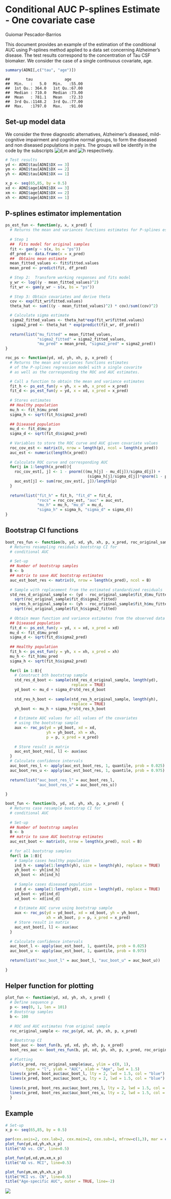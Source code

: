 Conditional AUC P-splines Estimate - One covariate case
================
Guiomar Pescador-Barrios

This document provides an example of the estimation of the conditional
AUC using P-splines method applied to a data set concerning Alzheimer’s
disease. The test results correspond to the concentration of Tau CSF
biomaker. We consider the case of a single continuous covariate, age.

``` r
summary(ADNI[,c("tau", "age")])
```

    ##       tau              age       
    ##  Min.   :   5.0   Min.   :55.00  
    ##  1st Qu.: 364.0   1st Qu.:67.00  
    ##  Median : 710.0   Median :73.00  
    ##  Mean   : 781.1   Mean   :72.33  
    ##  3rd Qu.:1148.2   3rd Qu.:77.00  
    ##  Max.   :1797.0   Max.   :91.00

## Set-up model data

We consider the three diagnostic alternatives, Alzheimer’s diseased,
mild-cognitive impairment and cognitive normal groups, to form the
diseased and non diseased populations in pairs. The groups will be
identify in the code by the subscripts
![d,m](https://latex.codecogs.com/png.image?%5Cdpi%7B110%7D&space;%5Cbg_white&space;d%2Cm "d,m")
and
![h](https://latex.codecogs.com/png.image?%5Cdpi%7B110%7D&space;%5Cbg_white&space;h "h")
respectively.

``` r
# Test results
yd <- ADNI$tau[ADNI$DX == 3]
ym <- ADNI$tau[ADNI$DX == 2]
yh <- ADNI$tau[ADNI$DX == 1]

x_p <- seq(65,85, by = 0.5)
xd <- ADNI$age[ADNI$DX == 3]
xm <- ADNI$age[ADNI$DX == 2]
xh <- ADNI$age[ADNI$DX == 1]
```

## P-splines estimator implementation

``` r
ps_est_fun <- function(y, x, x_pred) {
  # Returns the mean and variances functions estimates for P-splines estimator
  
  # Step 1
  ##  Fits model for original samples
  fit <- gam(y ~ s(x, bs = "ps"))
  df_pred <- data.frame(x = x_pred)
  ##  Obtains mean estimate
  mean_fitted_values <- fit$fitted.values
  mean_pred <- predict(fit, df_pred)
  
  # Step 2:  Transform working responses and fits model
  y_wr <- log((y - mean_fitted_values)^2)
  fit_wr <- gam(y_wr ~ s(x, bs = "ps"))
  
  # Step 3: Obtain covariates and derive theta
  cov <- exp(fit_wr$fitted.values)
  theta_hat <- sum(((y - mean_fitted_values)^2) * cov)/sum((cov)^2)

  # Calculate sigma estimate
  sigma2_fitted_values <- theta_hat*exp(fit_wr$fitted.values)
   sigma2_pred <- theta_hat * exp(predict(fit_wr, df_pred))
  
  return(list("mu_fitted" = mean_fitted_values, 
              "sigma2_fitted" = sigma2_fitted_values,
              "mu_pred" = mean_pred, "sigma2_pred" = sigma2_pred))
}
```

``` r
roc_ps <- function(yd, xd, yh, xh, p, x_pred) {
  # Returns the mean and variances functions estimates 
  # of the P-splines regression model with a single covarite
  # as well as the corresponding the ROC and AUC estimates.

  # Call a function to obtain the mean and variance estimates
  fit_h <- ps_est_fun(y = yh, x = xh, x_pred = x_pred)
  fit_d <- ps_est_fun(y = yd, x = xd, x_pred = x_pred)
  
  # Stores estimates
  ## Healthy population
  mu_h <- fit_h$mu_pred
  sigma_h <- sqrt(fit_h$sigma2_pred)
  
  ## Diseased population
  mu_d <- fit_d$mu_p
  sigma_d <- sqrt(fit_d$sigma2_pred)
  
  # Variables to store the ROC curve and AUC given covariate values
  roc_cov_est <- matrix(0, nrow = length(p), ncol = length(x_pred))
  auc_est <- numeric(length(x_pred))
  
  # Calculate ROC curve and corresponding AUC 
  for(j in 1:length(x_pred)){
    roc_cov_est[, j] <- 1 - pnorm(((mu_h[j] - mu_d[j])/sigma_d[j]) + 
                                    (sigma_h[j]/sigma_d[j])*qnorm(1 - p))
    auc_est[j] <- sum(roc_cov_est[, j])/length(p)
  }
  
  return(list("fit_h" = fit_h, "fit_d" = fit_d,
              "rocs" = roc_cov_est, "auc" = auc_est, 
              "mu_h" = mu_h, "mu_d" = mu_d, 
              "sigma_h" = sigma_h, "sigma_d" = sigma_d))
}
```

## Bootstrap CI functions

``` r
boot_res_fun <- function(b, yd, xd, yh, xh, p, x_pred, roc_original_sample) {
  # Returns resampling residuals bootstrap CI for 
  # conditional AUC
  
  # Set-up
  ## Number of bootstrap samples
  B <- b
  ## matrix to save AUC bootstrap estimates
  auc_est_boot_res <- matrix(0, nrow = length(x_pred), ncol = B)
  
  # Sample with replacement from the estimated standardized residuals
  std_res_d_original_sample <- (yd - roc_original_sample$fit_d$mu_fitted)/
    sqrt(roc_original_sample$fit_d$sigma2_fitted)
  std_res_h_original_sample <- (yh - roc_original_sample$fit_h$mu_fitted)/
    sqrt(roc_original_sample$fit_h$sigma2_fitted)
  
  # Obtain mean function and variance estimates from the observed data
  ## Diseased population
  fit_d <- ps_est_fun(y = yd, x = xd, x_pred = xd)
  mu_d <- fit_d$mu_pred
  sigma_d <- sqrt(fit_d$sigma2_pred)
  
  ## Healthy population
  fit_h <- ps_est_fun(y = yh, x = xh, x_pred = xh)
  mu_h <- fit_h$mu_pred
  sigma_h <- sqrt(fit_h$sigma2_pred)
  
  for(l in 1:B){
    # Construct bth bootstrap sample
    std_res_d_boot <- sample(std_res_d_original_sample, length(yd), 
                             replace = TRUE)
    yd_boot <- mu_d + sigma_d*std_res_d_boot
    
    std_res_h_boot <- sample(std_res_h_original_sample, length(yh), 
                             replace = TRUE)
    yh_boot <- mu_h + sigma_h*std_res_h_boot
    
    # Estimate AUC values for all values of the covariates
    # using the bootstrap sample
    aux <- roc_ps(yd = yd_boot, xd = xd,
                  yh = yh_boot, xh = xh,
                  p = p, x_pred = x_pred)
    
    # Store result in matrix
    auc_est_boot_res[, l] <- aux$auc
  }
  # Calculate confidence intervals
  auc_boot_res_l <- apply(auc_est_boot_res, 1, quantile, prob = 0.025)
  auc_boot_res_u <- apply(auc_est_boot_res, 1, quantile, prob = 0.975)
  
  return(list("auc_boot_res_l" = auc_boot_res_l, 
              "auc_boot_res_u" = auc_boot_res_u))
  
}
```

``` r
boot_fun <- function(b, yd, xd, yh, xh, p, x_pred) {
  # Returns case resample bootstrap CI for 
  # conditional AUC
  
  # Set-up
  ## Number of bootstrap samples
  B <- b
  ## matrix to save AUC bootstrap estimates
  auc_est_boot <- matrix(0, nrow = length(x_pred), ncol = B)
  
  # for all bootstrap samples
  for(l in 1:B){
    # Sample cases healthy population
    ind_h <- sample(1:length(yh), size = length(yh), replace = TRUE)
    yh_boot <- yh[ind_h]  
    xh_boot <- xh[ind_h]
    
    # Sample cases diseased population
    ind_d <- sample(1:length(yd), size = length(yd), replace = TRUE)  
    yd_boot <- yd[ind_d]  
    xd_boot <- xd[ind_d]
    
    # Estimate AUC curve using bootstrap sample
    aux <- roc_ps(yd = yd_boot, xd = xd_boot, yh = yh_boot, 
                  xh = xh_boot, p = p, x_pred = x_pred)
    # Store result in matrix
    auc_est_boot[, l] <- aux$auc
  }
  
  # Calculate confidence intervals
  auc_boot_l <- apply(auc_est_boot, 1, quantile, prob = 0.025)
  auc_boot_u <- apply(auc_est_boot, 1, quantile, prob = 0.975)
  
  return(list("auc_boot_l" = auc_boot_l, "auc_boot_u" = auc_boot_u))
  
}
```

## Helper function for plotting

``` r
plot_fun <- function(yd, xd, yh, xh, x_pred) {
  # Define sequence p
  p <- seq(0, 1, len = 101)
  # Bootstrap samples
  b <- 100
  
  # ROC and AUC estimates from original sample
  roc_original_sample <- roc_ps(yd, xd, yh, xh, p, x_pred)
    
  # Bootstrap CI
  boot_auc <- boot_fun(b, yd, xd, yh, xh, p, x_pred)
  boot_res_auc <- boot_res_fun(b, yd, xd, yh, xh, p, x_pred, roc_original_sample)
    
  # Plotting
  plot(x_pred, roc_original_sample$auc, ylim = c(0, 1),
         type = "l", ylab = "AUC", xlab = "Age", lwd = 1.5)
  lines(x_pred, boot_auc$auc_boot_l, lty = 2, lwd = 1.5, col = "blue")
  lines(x_pred, boot_auc$auc_boot_u, lty = 2, lwd = 1.5, col = "blue")
  
  lines(x_pred, boot_res_auc$auc_boot_res_l, lty = 2, lwd = 1.5, col = "red")
  lines(x_pred, boot_res_auc$auc_boot_res_u, lty = 2, lwd = 1.5, col = "red")
  }
```

## Example

``` r
# Set-up
x_p <- seq(65,85, by = 0.5)

par(cex.axis=2, cex.lab=2, cex.main=2, cex.sub=1, mfrow=c(1,3), mar = c(5.5, 4.5, 6.5, 2.5))
plot_fun(yd,xd,yh,xh,x_p)
title("AD vs. CN", line=0.5) 

plot_fun(yd,xd,ym,xm,x_p)
title("AD vs. MCI", line=0.5) 

plot_fun(ym,xm,yh,xh,x_p)
title("MCI vs. CN", line=0.5) 
title("Age-specific AUC", outer = TRUE, line=-2) 
```

![](README_figs/README-unnamed-chunk-8-1.png)<!-- -->
